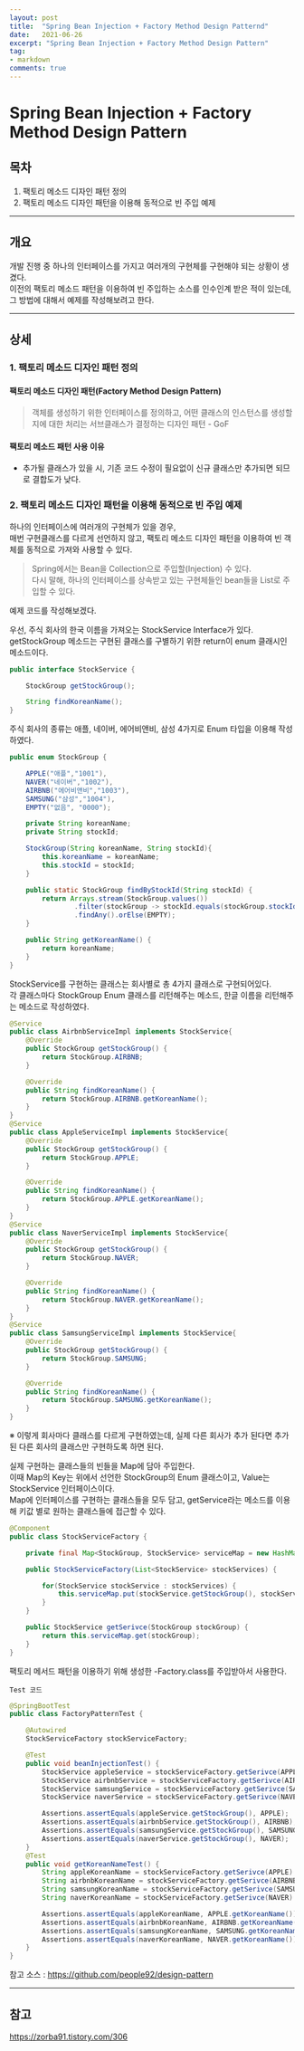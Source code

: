 ```yaml
---
layout: post
title:  "Spring Bean Injection + Factory Method Design Patternd"
date:   2021-06-26
excerpt: "Spring Bean Injection + Factory Method Design Pattern"
tag:
- markdown 
comments: true
---
```


# Spring Bean Injection + Factory Method Design Pattern

## 목차
1. 팩토리 메소드 디자인 패턴 정의
2. 팩토리 메소드 디자인 패턴을 이용해 동적으로 빈 주입 예제


___

## __개요__
개발 진행 중 하나의 인터페이스를 가지고 여러개의 구현체를 구현해야 되는 상황이 생겼다.  
이전의 팩토리 메소드 패턴을 이용하여 빈 주입하는 소스를 인수인계 받은 적이 있는데,  
그 방법에 대해서 예제를 작성해보려고 한다.

___

## __상세__

### 1. 팩토리 메소드 디자인 패턴 정의

#### 팩토리 메소드 디자인 패턴(Factory Method Design Pattern)
> 객체를 생성하기 위한 인터페이스를 정의하고, 어떤 클래스의 인스턴스를 생성할지에 대한 처리는 서브클래스가 결정하는 디자인 패턴 - GoF

#### 팩토리 메소드 패턴 사용 이유
- 추가될 클래스가 있을 시, 기존 코드 수정이 필요없이 신규 클래스만 추가되면 되므로 결합도가 낮다.
  

### 2. 팩토리 메소드 디자인 패턴을 이용해 동적으로 빈 주입 예제
하나의 인터페이스에 여러개의 구현체가 있을 경우,  
매번 구현클래스를 다르게 선언하지 않고, 팩토리 메소드 디자인 패턴을 이용하여 빈 객체를 동적으로 가져와 사용할 수 있다.

> Spring에서는 Bean을 Collection으로 주입할(Injection) 수 있다.   
> 다시 말해, 하나의 인터페이스를 상속받고 있는 구현체들인 bean들을 List로 주입할 수 있다.

예제 코드를 작성해보겠다.

우선, 주식 회사의 한국 이름을 가져오는 StockService Interface가 있다.  
getStockGroup 메소드는 구현된 클래스를 구별하기 위한 return이 enum 클래시인 메소드이다.
``` java
public interface StockService {

    StockGroup getStockGroup();

    String findKoreanName();
}
```

주식 회사의 종류는 애플, 네이버, 에어비앤비, 삼성 4가지로 Enum 타입을 이용해 작성하였다.
``` java
public enum StockGroup {

    APPLE("애플","1001"),
    NAVER("네이버","1002"),
    AIRBNB("에어비앤비","1003"),
    SAMSUNG("삼성","1004"),
    EMPTY("없음", "0000");

    private String koreanName;
    private String stockId;

    StockGroup(String koreanName, String stockId){
        this.koreanName = koreanName;
        this.stockId = stockId;
    }

    public static StockGroup findByStockId(String stockId) {
        return Arrays.stream(StockGroup.values())
                .filter(stockGroup -> stockId.equals(stockGroup.stockId))
                .findAny().orElse(EMPTY);
    }

    public String getKoreanName() {
        return koreanName;
    }
}
```

StockService를 구현하는 클래스는 회사별로 총 4가지 클래스로 구현되어있다.  
각 클래스마다 StockGroup Enum 클래스를 리턴해주는 메소드, 한글 이름을 리턴해주는 메소드로 작성하였다.
``` java
@Service
public class AirbnbServiceImpl implements StockService{
    @Override
    public StockGroup getStockGroup() {
        return StockGroup.AIRBNB;
    }

    @Override
    public String findKoreanName() {
        return StockGroup.AIRBNB.getKoreanName();
    }
}
@Service
public class AppleServiceImpl implements StockService{
    @Override
    public StockGroup getStockGroup() {
        return StockGroup.APPLE;
    }

    @Override
    public String findKoreanName() {
        return StockGroup.APPLE.getKoreanName();
    }
}
@Service
public class NaverServiceImpl implements StockService{
    @Override
    public StockGroup getStockGroup() {
        return StockGroup.NAVER;
    }

    @Override
    public String findKoreanName() {
        return StockGroup.NAVER.getKoreanName();
    }
}
@Service
public class SamsungServiceImpl implements StockService{
    @Override
    public StockGroup getStockGroup() {
        return StockGroup.SAMSUNG;
    }

    @Override
    public String findKoreanName() {
        return StockGroup.SAMSUNG.getKoreanName();
    }
}

```

 &#8251; 이렇게 회사마다 클래스를 다르게 구현하였는데, 실제 다른 회사가 추가 된다면 추가된 다른 회사의 클래스만 구현하도록 하면 된다.

실제 구현하는 클래스들의 빈들을 Map에 담아 주입한다.  
이때 Map의 Key는 위에서 선언한 StockGroup의 Enum 클래스이고, Value는 StockService 인터페이스이다.  
Map에 인터페이스를 구현하는 클래스들을 모두 담고, getService라는 메소드를 이용해 키값 별로 원하는 클래스들에 접근할 수 있다.

``` java
@Component
public class StockServiceFactory {

    private final Map<StockGroup, StockService> serviceMap = new HashMap<>();

    public StockServiceFactory(List<StockService> stockServices) {

        for(StockService stockService : stockServices) {
            this.serviceMap.put(stockService.getStockGroup(), stockService);
        }
    }

    public StockService getSerivce(StockGroup stockGroup) {
        return this.serviceMap.get(stockGroup);
    }
}
```


팩토리 메서드 패턴을 이용하기 위해 생성한 -Factory.class를 주입받아서 사용한다.  

`Test 코드`
``` java
@SpringBootTest
public class FactoryPatternTest {

    @Autowired
    StockServiceFactory stockServiceFactory;

    @Test
    public void beanInjectionTest() {
        StockService appleService = stockServiceFactory.getSerivce(APPLE);
        StockService airbnbService = stockServiceFactory.getSerivce(AIRBNB);
        StockService samsungService = stockServiceFactory.getSerivce(SAMSUNG);
        StockService naverService = stockServiceFactory.getSerivce(NAVER);

        Assertions.assertEquals(appleService.getStockGroup(), APPLE);
        Assertions.assertEquals(airbnbService.getStockGroup(), AIRBNB);
        Assertions.assertEquals(samsungService.getStockGroup(), SAMSUNG);
        Assertions.assertEquals(naverService.getStockGroup(), NAVER);
    }
    @Test
    public void getKoreanNameTest() {
        String appleKoreanName = stockServiceFactory.getSerivce(APPLE).findKoreanName();
        String airbnbKoreanName = stockServiceFactory.getSerivce(AIRBNB).findKoreanName();
        String samsungKoreanName = stockServiceFactory.getSerivce(SAMSUNG).findKoreanName();
        String naverKoreanName = stockServiceFactory.getSerivce(NAVER).findKoreanName();

        Assertions.assertEquals(appleKoreanName, APPLE.getKoreanName());
        Assertions.assertEquals(airbnbKoreanName, AIRBNB.getKoreanName());
        Assertions.assertEquals(samsungKoreanName, SAMSUNG.getKoreanName());
        Assertions.assertEquals(naverKoreanName, NAVER.getKoreanName());
    }
}
```

참고 소스 : https://github.com/people92/design-pattern  

___


## __참고__
https://zorba91.tistory.com/306  


